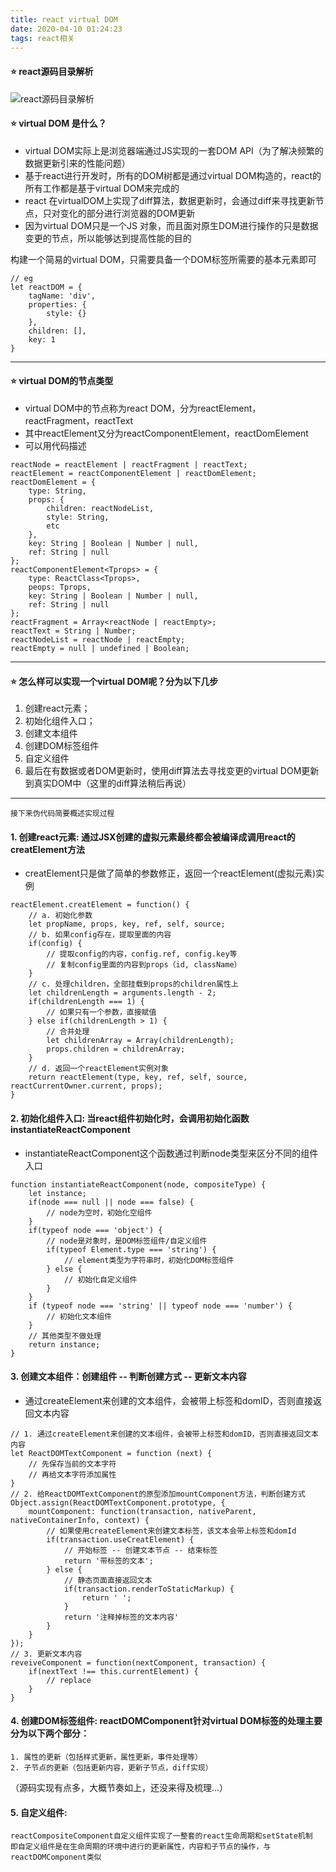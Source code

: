 ```yaml
---
title: react virtual DOM 
date: 2020-04-10 01:24:23
tags: react相关
---
```


#### ⭐ react源码目录解析
![react源码目录解析](https://b.bdstatic.com/searchbox/icms/searchbox/img/react%E6%BA%90%E7%A0%81%E6%A1%86%E6%9E%B6%E5%9B%BE.png)

#### ⭐ virtual DOM 是什么？
- virtual DOM实际上是浏览器端通过JS实现的一套DOM API（为了解决频繁的数据更新引来的性能问题）
- 基于react进行开发时，所有的DOM树都是通过virtual DOM构造的，react的所有工作都是基于virtual DOM来完成的
- react 在virtualDOM上实现了diff算法，数据更新时，会通过diff来寻找更新节点，只对变化的部分进行浏览器的DOM更新
- 因为virtual DOM只是一个JS 对象，而且面对原生DOM进行操作的只是数据变更的节点，所以能够达到提高性能的目的

构建一个简易的virtual DOM，只需要具备一个DOM标签所需要的基本元素即可
```
// eg
let reactDOM = {
    tagName: 'div',
    properties: {
        style: {}
    },
    children: [],
    key: 1
}
```
------
#### ⭐ virtual DOM的节点类型
- virtual DOM中的节点称为react DOM，分为reactElement，reactFragment，reactText
- 其中reactElement又分为reactComponentElement，reactDomElement
- 可以用代码描述
```
reactNode = reactElement | reactFragment | reactText;
reactElement = reactComponentElement | reactDomElement;
reactDomElement = {
    type: String,
    props: {
        children: reactNodeList,
        style: String,
        etc
    },
    key: String | Boolean | Number | null,
    ref: String | null
};
reactComponentElement<Tprops> = {
    type: ReactClass<Tprops>,
    peops: Tprops,
    key: String | Boolean | Number | null,
    ref: String | null
};
reactFragment = Array<reactNode | reactEmpty>;
reactText = String | Number;
reactNodeList = reactNode | reactEmpty;
reactEmpty = null | undefined | Boolean;
```
------
#### ⭐ **怎么样可以实现一个virtual DOM呢？分为以下几步**
1. 创建react元素；
2. 初始化组件入口；
3. 创建文本组件
4. 创建DOM标签组件
5. 自定义组件
6. 最后在有数据或者DOM更新时，使用diff算法去寻找变更的virtual DOM更新到真实DOM中（这里的diff算法稍后再说）
------
    接下来伪代码简要概述实现过程
#### 1. 创建react元素: 通过JSX创建的虚拟元素最终都会被编译成调用react的creatElement方法
- creatElement只是做了简单的参数修正，返回一个reactElement(虚拟元素)实例
```
reactElement.creatElement = function() {
    // a. 初始化参数
    let propName, props, key, ref, self, source;
    // b. 如果config存在，提取里面的内容
    if(config) {
        // 提取config的内容，config.ref, config.key等
        // 复制config里面的内容到props（id, className）
    }
    // c. 处理children，全部挂载到props的children属性上
    let childrenLength = arguments.length - 2;
    if(childrenLength === 1) {
        // 如果只有一个参数，直接赋值
    } else if(childrenLength > 1) {
        // 合并处理
        let childrenArray = Array(childrenLength);
        props.children = childrenArray;
    }
    // d. 返回一个reactElement实例对象
    return reactElement(type, key, ref, self, source, reactCurrentOwner.current, props);
}
```

#### 2. 初始化组件入口: 当react组件初始化时，会调用初始化函数instantiateReactComponent
- instantiateReactComponent这个函数通过判断node类型来区分不同的组件入口
```
function instantiateReactComponent(node, compositeType) {
    let instance;
    if(node === null || node === false) {
        // node为空时，初始化空组件
    }
    if(typeof node === 'object') {
        // node是对象时，是DOM标签组件/自定义组件
        if(typeof Element.type === 'string') {
            // element类型为字符串时，初始化DOM标签组件
        } else {
            // 初始化自定义组件
        }
    }
    if (typeof node === 'string' || typeof node === 'number') {
        // 初始化文本组件
    }
    // 其他类型不做处理
    return instance;
}
```

#### 3. 创建文本组件：创建组件 -- 判断创建方式 -- 更新文本内容
- 通过createElement来创建的文本组件，会被带上标签和domID，否则直接返回文本内容
```
// 1. 通过createElement来创建的文本组件，会被带上标签和domID，否则直接返回文本内容
let ReactDOMTextComponent = function (next) {
    // 先保存当前的文本字符
    // 再给文本字符添加属性
}
// 2. 给ReactDOMTextComponent的原型添加mountComponent方法，判断创建方式
Object.assign(ReactDOMTextComponent.prototype, {
    mountComponent: function(transaction, nativeParent, nativeContainerInfo, context) {
        // 如果使用createElement来创建文本标签，该文本会带上标签和domId
        if(transaction.useCreatElement) {
            // 开始标签 -- 创建文本节点 -- 结束标签
            return '带标签的文本';
        } else {
            // 静态页面直接返回文本
            if(transaction.renderToStaticMarkup) {
                return ' ';
            }
            return '注释掉标签的文本内容'
        }
    }
});
// 3. 更新文本内容
reveiveComponent = function(nextComponent, transaction) {
    if(nextText !== this.currentElement) {
        // replace
    }
}
```

#### 4. 创建DOM标签组件: reactDOMComponent针对virtual DOM标签的处理主要分为以下两个部分：
    1. 属性的更新（包括样式更新，属性更新，事件处理等）
    2. 子节点的更新（包括更新内容，更新子节点，diff实现）
（源码实现有点多，大概节奏如上，还没来得及梳理...）

#### 5. 自定义组件: 
    reactCompositeComponent自定义组件实现了一整套的react生命周期和setState机制
    即自定义组件是在生命周期的环境中进行的更新属性，内容和子节点的操作，与reactDOMComponent类似
